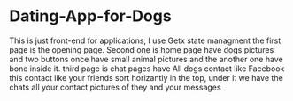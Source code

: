 # Dating-App-for-Dogs
This is just front-end for applications, I use Getx state managment the first page is the opening page.
Second one is home page have dogs pictures and two buttons once have small animal pictures <dog> and the another one have bone inside it.
third page is chat pages have All dogs contact like Facebook this contact like your friends sort horizantly in the top, 
under it we have the chats all your contact pictures of they and your messages
